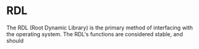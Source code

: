 # RDL
The RDL (Root Dynamic Library) is the primary method of interfacing with the operating system. The RDL's functions are considered stable, and should 
